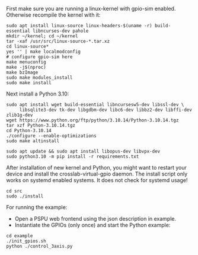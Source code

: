 First make sure you are running a linux-kernel with gpio-sim enabled.
Otherwise recompile the kernel with it:
```
sudo apt install linux-source linux-headers-$(uname -r) build-essential libncurses-dev pahole
mkdir ~/kernel; cd ~/kernel
tar -xaf /usr/src/linux-source-*.tar.xz
cd linux-source*
yes '' | make localmodconfig
# configure gpio-sim here
make menuconfig
make -j$(nproc)
make bzImage
sudo make modules_install
sudo make install
```

Next install a Python 3.10:
```
sudo apt install wget build-essential libncursesw5-dev libssl-dev \
     libsqlite3-dev tk-dev libgdbm-dev libc6-dev libbz2-dev libffi-dev zlib1g-dev
wget https://www.python.org/ftp/python/3.10.14/Python-3.10.14.tgz
tar xzf Python-3.10.14.tgz
cd Python-3.10.14
./configure --enable-optimizations
sudo make altinstall
```

```
sudo apt update && sudo apt install libopus-dev libvpx-dev
sudo python3.10 -m pip install -r requirements.txt
```

After installation of new kernel and Python, you might want to restart your device and install the crosslab-virtual-gpio daemon. The install script only works on systemd enabled systems. It does not check for systemd usage!
```
cd src
sudo ./install
```

For running the example:

* Open a PSPU web frontend using the json description in example.
* Instantiate the GPIOs (only once) and start the Python example:
```
cd example
./init_gpios.sh
python ./control_3axis.py
```
